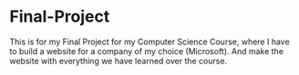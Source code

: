 # Final-Project
This is for my Final Project for my Computer Science Course, where I have to build a website for a company of my choice (Microsoft). And make the website with everything we have learned over the course. 
